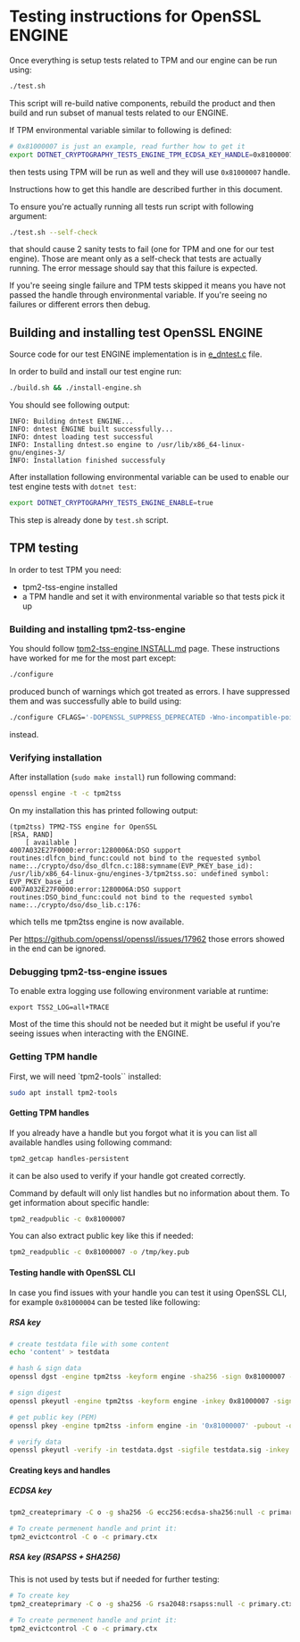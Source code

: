 # Testing instructions for OpenSSL ENGINE

Once everything is setup tests related to TPM and our engine can be run using:

```bash
./test.sh
```

This script will re-build native components, rebuild the product and then build and run subset of manual tests related to our ENGINE.

If TPM environmental variable similar to following is defined:

```bash
# 0x81000007 is just an example, read further how to get it
export DOTNET_CRYPTOGRAPHY_TESTS_ENGINE_TPM_ECDSA_KEY_HANDLE=0x81000007
``` 

then tests using TPM will be run as well and they will use `0x81000007` handle.

Instructions how to get this handle are described further in this document.

To ensure you're actually running all tests run script with following argument:

```bash
./test.sh --self-check
```

that should cause 2 sanity tests to fail (one for TPM and one for our test engine). Those are meant only as a self-check that tests are actually running. The error message should say that this failure is expected.

If you're seeing single failure and TPM tests skipped it means you have not passed the handle through environmental variable.
If you're seeing no failures or different errors then debug.

## Building and installing test OpenSSL ENGINE

Source code for our test ENGINE implementation is in [e_dntest.c](e_dntest.c) file.

In order to build and install our test engine run:

```bash
./build.sh && ./install-engine.sh
```

You should see following output:

```
INFO: Building dntest ENGINE...
INFO: dntest ENGINE built successfully...
INFO: dntest loading test successful
INFO: Installing dntest.so engine to /usr/lib/x86_64-linux-gnu/engines-3/
INFO: Installation finished successfuly
```

After installation following environmental variable can be used to enable our test engine tests with `dotnet test`:

```bash
export DOTNET_CRYPTOGRAPHY_TESTS_ENGINE_ENABLE=true
```

This step is already done by `test.sh` script.

## TPM testing

In order to test TPM you need:

- tpm2-tss-engine installed
- a TPM handle and set it with environmental variable so that tests pick it up

### Building and installing tpm2-tss-engine

You should follow [tpm2-tss-engine INSTALL.md](https://github.com/tpm2-software/tpm2-tss-engine/blob/master/INSTALL.md) page.
These instructions have worked for me for the most part except:

```bash
./configure
```

produced bunch of warnings which got treated as errors. I have suppressed them and was successfully able to build using:

```bash
./configure CFLAGS='-DOPENSSL_SUPPRESS_DEPRECATED -Wno-incompatible-pointer-types -Wno-discarded-qualifiers'
```

instead.

### Verifying installation

After installation (`sudo make install`) run following command:

```bash
openssl engine -t -c tpm2tss
```

On my installation this has printed following output:

 ```
(tpm2tss) TPM2-TSS engine for OpenSSL
 [RSA, RAND]
     [ available ]
4007A032E27F0000:error:1280006A:DSO support routines:dlfcn_bind_func:could not bind to the requested symbol name:../crypto/dso/dso_dlfcn.c:188:symname(EVP_PKEY_base_id): /usr/lib/x86_64-linux-gnu/engines-3/tpm2tss.so: undefined symbol: EVP_PKEY_base_id
4007A032E27F0000:error:1280006A:DSO support routines:DSO_bind_func:could not bind to the requested symbol name:../crypto/dso/dso_lib.c:176:
 ```

which tells me tpm2tss engine is now available.

Per https://github.com/openssl/openssl/issues/17962 those errors showed in the end can be ignored.

### Debugging tpm2-tss-engine issues

To enable extra logging use following environment variable at runtime:

```
export TSS2_LOG=all+TRACE
```

Most of the time this should not be needed but it might be useful if you're seeing issues when interacting with the ENGINE.

### Getting TPM handle

First, we will need `tpm2-tools`` installed:

```bash
sudo apt install tpm2-tools
```

#### Getting TPM handles

If you already have a handle but you forgot what it is you can list all available handles using following command:

```bash
tpm2_getcap handles-persistent
```

it can be also used to verify if your handle got created correctly.

Command by default will only list handles but no information about them.
To get information about specific handle:

```bash
tpm2_readpublic -c 0x81000007
```

You can also extract public key like this if needed:

```bash
tpm2_readpublic -c 0x81000007 -o /tmp/key.pub
```

#### Testing handle with OpenSSL CLI

In case you find issues with your handle you can test it using OpenSSL CLI, for example `0x81000004` can be tested like following:

##### RSA key

```bash
# create testdata file with some content
echo 'content' > testdata

# hash & sign data
openssl dgst -engine tpm2tss -keyform engine -sha256 -sign 0x81000007 -out testdata.sig testdata

# sign digest
openssl pkeyutl -engine tpm2tss -keyform engine -inkey 0x81000007 -sign -pkeyopt digest:sha256 -in testdata.dgst -out testdata.sig

# get public key (PEM)
openssl pkey -engine tpm2tss -inform engine -in '0x81000007' -pubout -out testkey.pub

# verify data
openssl pkeyutl -verify -in testdata.dgst -sigfile testdata.sig -inkey testkey.pub -pubin -pkeyopt digest:sha256
```

#### Creating keys and handles

##### ECDSA key

```bash
tpm2_createprimary -C o -g sha256 -G ecc256:ecdsa-sha256:null -c primary.ctx -a 'fixedtpm|fixedparent|sensitivedataorigin|userwithauth|noda|sign'

# To create permenent handle and print it:
tpm2_evictcontrol -C o -c primary.ctx
```

##### RSA key (RSAPSS + SHA256)

This is not used by tests but if needed for further testing:

```bash
# To create key
tpm2_createprimary -C o -g sha256 -G rsa2048:rsapss:null -c primary.ctx -a 'fixedtpm|fixedparent|sensitivedataorigin|userwithauth|noda|sign'

# To create permenent handle and print it:
tpm2_evictcontrol -C o -c primary.ctx
```
